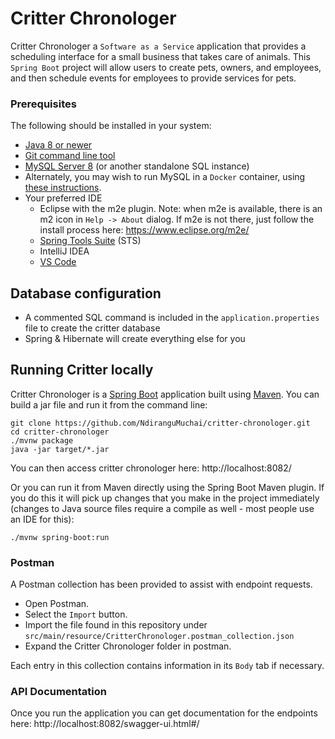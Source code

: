 # Critter Chronologer
 
Critter Chronologer a `Software as a Service` application that provides a scheduling interface for a small business that takes care of animals. This `Spring Boot` project will allow users to create pets, owners, and employees, and then schedule events for employees to provide services for pets.
### Prerequisites
The following  should be installed in your system:
* [Java 8 or newer](https://www.oracle.com/technetwork/java/javase/downloads/index.html)
* [Git command line tool](https://help.github.com/articles/set-up-git)
* [MySQL Server 8](https://dev.mysql.com/downloads/mysql/) (or another standalone SQL instance)
* Alternately, you may wish to run MySQL in a `Docker` container, using [these instructions](https://hub.docker.com/_/mysql/).
* Your preferred IDE
    * Eclipse with the m2e plugin. Note: when m2e is available, there is an m2 icon in `Help -> About` dialog. If m2e is
      not there, just follow the install process here: https://www.eclipse.org/m2e/
    * [Spring Tools Suite](https://spring.io/tools) (STS)
    * IntelliJ IDEA
    * [VS Code](https://code.visualstudio.com)

## Database configuration
* A commented SQL command is included in the `application.properties` file to create the critter database
* Spring & Hibernate will create everything else for you

## Running Critter locally
Critter Chronologer is a [Spring Boot](https://spring.io/guides/gs/spring-boot) application built using [Maven](https://spring.io/guides/gs/maven/). You can build a jar file and run it from the command line:


```
git clone https://github.com/NdiranguMuchai/critter-chronologer.git
cd critter-chronologer
./mvnw package
java -jar target/*.jar
```
You can then access critter chronologer here: http://localhost:8082/

Or you can run it from Maven directly using the Spring Boot Maven plugin. If you do this it will pick up changes that you make in the project immediately (changes to Java source files require a compile as well - most people use an IDE for this):

```
./mvnw spring-boot:run
```

### Postman
A Postman collection has been provided to assist with endpoint requests.

* Open Postman.
* Select the `Import` button.
* Import the file found in this repository under `src/main/resource/CritterChronologer.postman_collection.json`
* Expand the Critter Chronologer folder in postman.

Each entry in this collection contains information in its `Body` tab if necessary.

### API Documentation
Once you run the application you can get documentation for the endpoints here: http://localhost:8082/swagger-ui.html#/